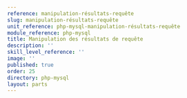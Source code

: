 ```yaml
---
reference: manipulation-résultats-requête
slug: manipulation-résultats-requête
unit_reference: php-mysql-manipulation-résultats-requête
module_reference: php-mysql
title: Manipulation des résultats de requête
description: ''
skill_level_reference: ''
image: ''
published: true
order: 25
directory: php-mysql
layout: parts
---
```

